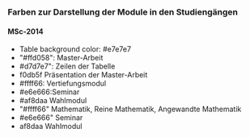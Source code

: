 ### Farben zur Darstellung der Module in den Studiengängen

#### MSc-2014
* Table background color: #e7e7e7
* "#ffd058": Master-Arbeit
* #d7d7e7": Zeilen der Tabelle
* f0db5f Präsentation der Master-Arbeit
* #ffff66: Vertiefungsmodul
* #e6e666:Seminar
* #af8daa Wahlmodul
* "#ffff66" Mathematik, Reine Mathematik, Angewandte Mathematik
* #e6e666" Seminar
* af8daa Wahlmodul
